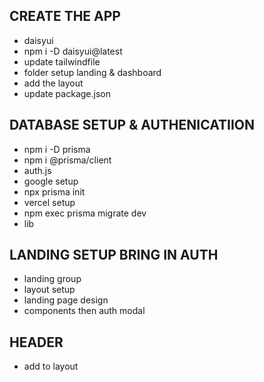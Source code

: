 ## CREATE THE APP
- daisyui
- npm i -D daisyui@latest
- update tailwindfile
- folder setup landing & dashboard
- add the layout
- update package.json

## DATABASE SETUP & AUTHENICATIION
- npm i -D prisma
- npm i @prisma/client
- auth.js
- google setup
- npx prisma init
- vercel setup
- npm exec prisma migrate dev
- lib

## LANDING SETUP BRING IN AUTH
- landing group
- layout setup
- landing page design 
- components then auth modal

## HEADER
- add to layout
